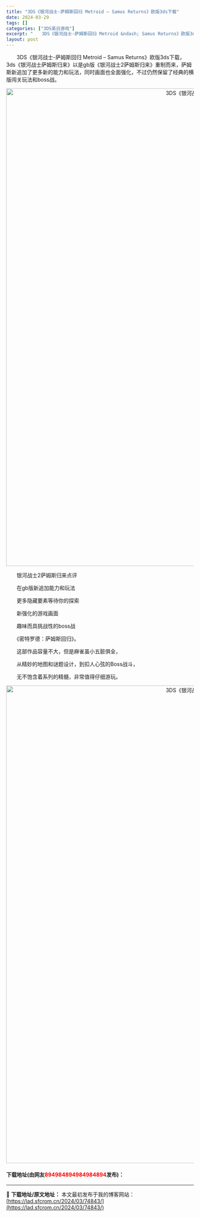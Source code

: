 ```yaml
---
title: "3DS《银河战士-萨姆斯回归 Metroid – Samus Returns》欧版3ds下载"
date: 2024-03-29
tags: []
categories: ["3DS英日游戏"]
excerpt: "　　3DS《银河战士-萨姆斯回归 Metroid &ndash; Samus Returns》欧版3ds下载，3ds《银河战士萨姆斯归来》以是gb版《银河战士2萨姆斯归来》重制而来，萨姆斯新追加了更多新的能力和玩法，同时画面也全面强化，不过仍然保留了经典的横版闯关玩法和boss战。 　　银河战士2萨&hellip;"
layout: post
---
```


 <p>　　3DS《银河战士-萨姆斯回归 Metroid &ndash; Samus Returns》欧版3ds下载，3ds《银河战士萨姆斯归来》以是gb版《银河战士2萨姆斯归来》重制而来，萨姆斯新追加了更多新的能力和玩法，同时画面也全面强化，不过仍然保留了经典的横版闯关玩法和boss战。</p> <p align="center"><img align="" border="0" src="https://lad.sfcrom.cn/wp-content/uploads/2024/03/20240329_660631d9301c5.jpg" width="1280" alt="3DS《银河战士-萨姆斯回归 Metroid – Samus Returns》欧版3ds下载" /></p> <p>　　银河战士2萨姆斯归来点评</p> <p>　　在gb版新追加能力和玩法</p> <p>　　更多隐藏要素等待你的探索</p> <p>　　新强化的游戏画面</p> <p>　　趣味而具挑战性的boss战</p> <p>　　《密特罗德：萨姆斯回归》。</p> <p>　　这部作品容量不大，但是麻雀虽小五脏俱全，</p> <p>　　从精妙的地图和谜题设计，到扣人心弦的Boss战斗，</p> <p>　　无不饱含着系列的精髓，非常值得仔细游玩。</p> <p align="center"><img align="" border="0" src="https://lad.sfcrom.cn/wp-content/uploads/2024/03/20240329_660631d9e08c4.jpg" width="1280" alt="3DS《银河战士-萨姆斯回归 Metroid – Samus Returns》欧版3ds下载" /></p> <p><h4>下载地址(由网友<font color="red">894984894984984894</font>发布)：</h4></p> 

---
📖 **下载地址/原文地址：** 本文最初发布于我的博客网站：[https://lad.sfcrom.cn/2024/03/74843/](https://lad.sfcrom.cn/2024/03/74843/)
